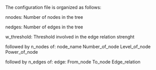 The configuration file is organized as follows:

nnodes: Number of nodes in the tree

nedges: Number of edges in the tree

w_threshold: Threshold involved in the edge relation strenght

followed by n_nodes of:
node_name Number_of_node Level_of_node Power_of_node

followd by n_edges of:
edge: From_node To_node Edge_relation
